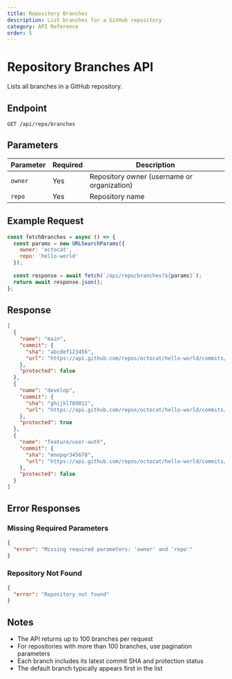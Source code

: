 ```yaml
---
title: Repository Branches
description: List branches for a GitHub repository
category: API Reference
order: 5
---
```


# Repository Branches API

Lists all branches in a GitHub repository.

## Endpoint

```
GET /api/repo/branches
```

## Parameters

| Parameter | Required | Description |
|-----------|----------|-------------|
| `owner` | Yes | Repository owner (username or organization) |
| `repo` | Yes | Repository name |

## Example Request

```javascript
const fetchBranches = async () => {
  const params = new URLSearchParams({
    owner: 'octocat',
    repo: 'hello-world'
  });
  
  const response = await fetch(`/api/repo/branches?${params}`);
  return await response.json();
};
```

## Response

```json
[
  {
    "name": "main",
    "commit": {
      "sha": "abcdef123456",
      "url": "https://api.github.com/repos/octocat/hello-world/commits/abcdef123456"
    },
    "protected": false
  },
  {
    "name": "develop",
    "commit": {
      "sha": "ghijkl789012",
      "url": "https://api.github.com/repos/octocat/hello-world/commits/ghijkl789012"
    },
    "protected": true
  },
  {
    "name": "feature/user-auth",
    "commit": {
      "sha": "mnopqr345678",
      "url": "https://api.github.com/repos/octocat/hello-world/commits/mnopqr345678"
    },
    "protected": false
  }
]
```

## Error Responses

### Missing Required Parameters

```json
{
  "error": "Missing required parameters: 'owner' and 'repo'"
}
```

### Repository Not Found

```json
{
  "error": "Repository not found"
}
```

## Notes

- The API returns up to 100 branches per request
- For repositories with more than 100 branches, use pagination parameters
- Each branch includes its latest commit SHA and protection status
- The default branch typically appears first in the list
